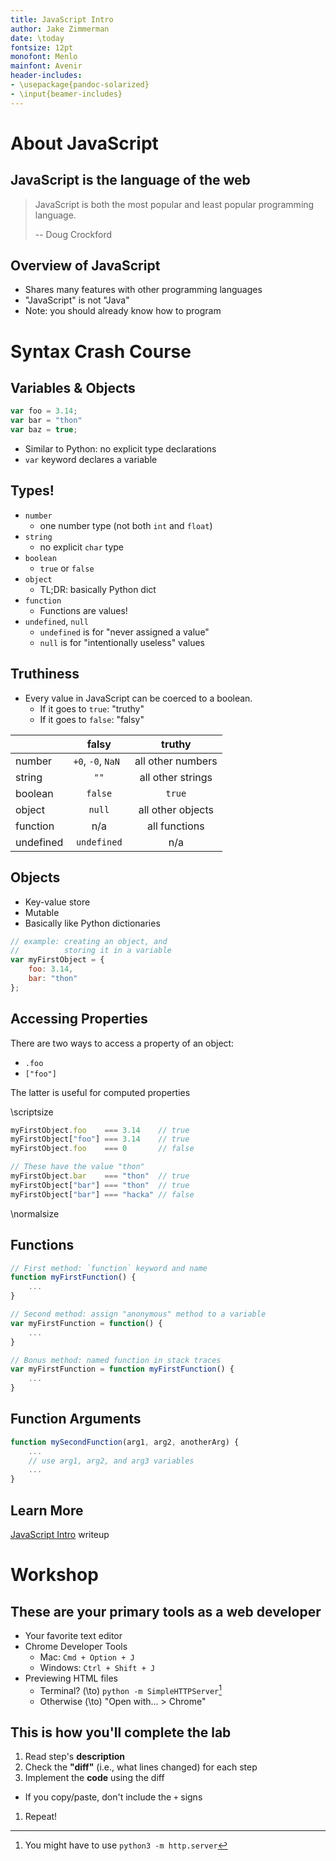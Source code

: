 ```yaml
---
title: JavaScript Intro
author: Jake Zimmerman
date: \today
fontsize: 12pt
monofont: Menlo
mainfont: Avenir
header-includes:
- \usepackage{pandoc-solarized}
- \input{beamer-includes}
---
```


# About JavaScript

## JavaScript is the language of the web

> JavaScript is both the most popular and least popular
> programming language.
>
> -- Doug Crockford

## Overview of JavaScript

- Shares many features with other programming languages
- "JavaScript" is not "Java"
- Note: you should already know how to program


# Syntax Crash Course

## Variables & Objects

```javascript
var foo = 3.14;
var bar = "thon"
var baz = true;
```

- Similar to Python: no explicit type declarations
- `var` keyword declares a variable

## Types!

- `number`
    - one number type (not both `int` and `float`)
- `string`
    - no explicit `char` type
- `boolean`
    - `true` or `false`
- `object`
    - TL;DR: basically Python dict
- `function`
    - Functions are values!
- `undefined`, `null`
    - `undefined` is for "never assigned a value"
    - `null` is for "intentionally useless" values

## Truthiness

- Every value in JavaScript can be coerced to a boolean.
    - If it goes to `true`: "truthy"
    - If it goes to `false`: "falsy"

|  &nbsp;   |        falsy       |       truthy      |
|-----------|:------------------:|:-----------------:|
| number    | `+0`, `-0`, `NaN ` | all other numbers |
| string    | `""`               | all other strings |
| boolean   | `false`            | `true`            |
| object    | `null`             | all other objects |
| function  | n/a                | all functions     |
| undefined | `undefined`        | n/a               |

## Objects

- Key-value store
- Mutable
- Basically like Python dictionaries

```javascript
// example: creating an object, and
//          storing it in a variable
var myFirstObject = {
    foo: 3.14,
    bar: "thon"
};
```

## Accessing Properties

There are two ways to access a property of an object:

- `.foo`
- `["foo"]`

The latter is useful for computed properties

\scriptsize

```javascript
myFirstObject.foo    === 3.14    // true
myFirstObject["foo"] === 3.14    // true
myFirstObject.foo    === 0       // false

// These have the value "thon"
myFirstObject.bar    === "thon"  // true
myFirstObject["bar"] === "thon"  // true
myFirstObject["bar"] === "hacka" // false
```

\normalsize


## Functions

```javascript
// First method: `function` keyword and name
function myFirstFunction() {
    ...
}

// Second method: assign "anonymous" method to a variable
var myFirstFunction = function() {
    ...
}

// Bonus method: named function in stack traces
var myFirstFunction = function myFirstFunction() {
    ...
}
```


## Function Arguments

```javascript
function mySecondFunction(arg1, arg2, anotherArg) {
    ...
    // use arg1, arg2, and arg3 variables
    ...
}
```

## Learn More

[JavaScript Intro] writeup

[JavaScript Intro]: https://scottylabs.org/wdw/frontend/js-intro/


# Workshop

## These are your primary tools as a web developer

- Your favorite text editor
- Chrome Developer Tools
    - Mac: `Cmd + Option + J`
    - Windows: `Ctrl + Shift + J`
- Previewing HTML files
    - Terminal? \(\to\) `python -m SimpleHTTPServer`[^1]
    - Otherwise \(\to\) "Open with... > Chrome"

[^1]: You might have to use `python3 -m http.server`

## This is how you'll complete the lab

1. Read step's **description**
1. Check the **"diff"** (i.e., what lines changed) for each step
1. Implement the **code** using the diff
  - If you copy/paste, don't include the `+` signs
1. Repeat!

<!-- vim:tw=60 softtabstop=4 shiftwidth=4
-->
